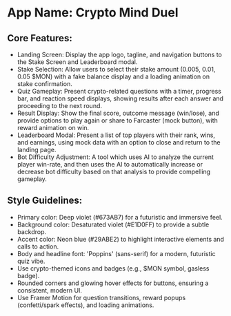 # **App Name**: Crypto Mind Duel

## Core Features:

- Landing Screen: Display the app logo, tagline, and navigation buttons to the Stake Screen and Leaderboard modal.
- Stake Selection: Allow users to select their stake amount (0.005, 0.01, 0.05 $MON) with a fake balance display and a loading animation on stake confirmation.
- Quiz Gameplay: Present crypto-related questions with a timer, progress bar, and reaction speed displays, showing results after each answer and proceeding to the next round.
- Result Display: Show the final score, outcome message (win/lose), and provide options to play again or share to Farcaster (mock button), with reward animation on win.
- Leaderboard Modal: Present a list of top players with their rank, wins, and earnings, using mock data with an option to close and return to the landing page.
- Bot Difficulty Adjustment: A tool which uses AI to analyze the current player win-rate, and then uses the AI to automatically increase or decrease bot difficulty based on that analysis to provide compelling gameplay.

## Style Guidelines:

- Primary color: Deep violet (#673AB7) for a futuristic and immersive feel.
- Background color: Desaturated violet (#E1D0FF) to provide a subtle backdrop.
- Accent color: Neon blue (#29ABE2) to highlight interactive elements and calls to action.
- Body and headline font: 'Poppins' (sans-serif) for a modern, futuristic quiz vibe.
- Use crypto-themed icons and badges (e.g., $MON symbol, gasless badge).
- Rounded corners and glowing hover effects for buttons, ensuring a consistent, modern UI.
- Use Framer Motion for question transitions, reward popups (confetti/spark effects), and loading animations.